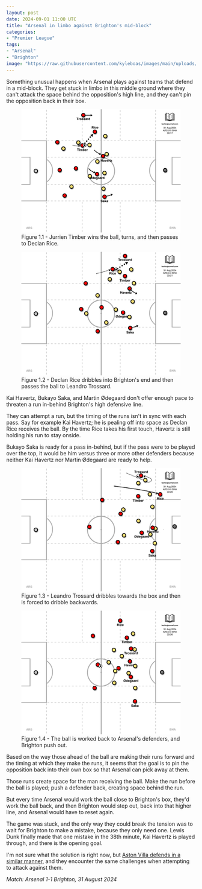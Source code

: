 ```yaml
---
layout: post
date: 2024-09-01 11:00 UTC
title: "Arsenal in limbo against Brighton's mid-block"
categories:
- "Premier League"
tags:
- "Arsenal"
- "Brighton"
image: "https://raw.githubusercontent.com/kyleboas/images/main/uploads/2024/09/01/Image-01Sep2024_01:17:53.png"
---
```


Something unusual happens when Arsenal plays against teams that defend in a mid-block. They get stuck in limbo in this middle ground where they can't attack the space behind the opposition's high line, and they can't pin the opposition back in their box.

<!---more--->

<figure>
    <img src="https://raw.githubusercontent.com/kyleboas/images/main/uploads/2024/09/01/Image-01Sep2024_00:22:35.png">
    <figcaption>Figure 1.1 - Jurrien Timber wins the ball, turns, and then passes to Declan Rice.</figcaption>
</figure>

<figure>
    <img src="https://raw.githubusercontent.com/kyleboas/images/main/uploads/2024/09/01/Image-01Sep2024_00:22:37.png">
    <figcaption>Figure 1.2 - Declan Rice dribbles into Brighton's end and then passes the ball to Leandro Trossard.</figcaption>
</figure>

Kai Havertz, Bukayo Saka, and Martin Ødegaard don't offer enough pace to threaten a run in-behind Brighton's high defensive line. 

They can attempt a run, but the timing of the runs isn't in sync with each pass. Say for example Kai Havertz; he is pealing off into space as Declan Rice receives the ball. By the time Rice takes his first touch, Havertz is still holding his run to stay onside.

Bukayo Saka is ready for a pass in-behind, but if the pass were to be played over the top, it would be him versus three or more other defenders because neither Kai Havertz nor Martin Ødegaard are ready to help.

<figure>
    <img src="https://raw.githubusercontent.com/kyleboas/images/main/uploads/2024/09/01/Image-01Sep2024_00:32:17.png">
    <figcaption>Figure 1.3 - Leandro Trossard dribbles towards the box and then is forced to dribble backwards.</figcaption>
</figure>

<figure>
    <img src="https://raw.githubusercontent.com/kyleboas/images/main/uploads/2024/09/01/Image-01Sep2024_00:43:53.png">
    <figcaption>Figure 1.4 - The ball is worked back to Arsenal's defenders, and Brighton push out.</figcaption>
</figure>

Based on the way those ahead of the ball are making their runs forward and the timing at which they make the runs, it seems that the goal is to pin the opposition back into their own box so that Arsenal can pick away at them. 

Those runs create space for the man receiving the ball. Make the run before the ball is played; push a defender back, creating space behind the run. 

But every time Arsenal would work the ball close to Brighton's box, they'd work the ball back, and then Brighton would step out, back into that higher line, and Arsenal would have to reset again. 

The game was stuck, and the only way they could break the tension was to wait for Brighton to make a mistake, because they only need one. Lewis Dunk finally made that one mistake in the 38th minute, Kai Havertz is played through, and there is the opening goal. 

I'm not sure what the solution is right now, but [Aston Villa defends in a similar manner](https://tacticsjournal.com/2024/08/25/arsenals-right-wing-malfunctions-against-aston-villa/), and they encounter the same challenges when attempting to attack against them.

*Match: Arsenal 1-1 Brighton, 31 August 2024*
